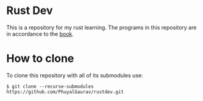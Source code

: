 # Rust Dev
This is a repository for my rust learning. The programs in this repository are in accordance to the [book](https://doc.rust-lang.org/stable/book/).

# How to clone

To clone this repository with all of its submodules use:

`$ git clone --recurse-submodules https://github.com/PhuyalGaurav/rustdev.git`
